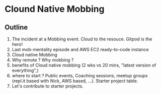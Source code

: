# Clound Native Mobbing

## Outline

1. The incident at a Mobbing event. Cloud to the resouce. Gitpod is the hero!
2. Last mob-mentality episode and AWS EC2 ready-to-code instance
3. Cloud native Mobbing
4. Why remote ? Why mobbing ?
5. benefits of Cloud native mobbing (2 wks vs 20 mins, "latest version of everything",)
6. where to start ? Public events, Coaching sessions, meetup groups (repl.it based with Nick, AWS based, ...). Starter project table.
7. Let's contribute to starter projects.


